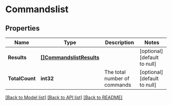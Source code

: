 # Commandslist

## Properties
Name | Type | Description | Notes
------------ | ------------- | ------------- | -------------
**Results** | [**[]CommandslistResults**](commandslist_results.md) |  | [optional] [default to null]
**TotalCount** | **int32** | The total number of commands | [optional] [default to null]

[[Back to Model list]](../README.md#documentation-for-models) [[Back to API list]](../README.md#documentation-for-api-endpoints) [[Back to README]](../README.md)


